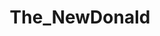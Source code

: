 ---
title: The_NewDonald
crosslinks:
- livven
- 2me4irl
- OTMemes
- gaycumsluts
- TheNewRight
- The_Orrin
- The_Donald
- conspiracy
- EnoughTrumpSpam
- TrumpCriticizesTrump
- President_Donald_T
- all
- The_President
- WikiLeaks
- shittyexplainlikeim5
- csmapmakers
---